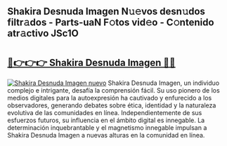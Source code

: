 ## Shakira Desnuda Imagen N𝚞𝚎vos desn𝚞dos filtr𝚊dos - Parts-uaN F𝚘tos vid𝚎o - C𝚘ntenido atr𝚊ctivo JSc1O

# <h2><a href="http://mbci9d6.tromn.icu/?c=Shakira+Desnuda+Imagen">🔗👉👉👉 Shakira Desnuda Imagen 🔗🔗</a></h2>

[![Shakira Desnuda Imagen nuevo](https://i.imgur.com/pEAQMta.gif)](http://mbci9d6.tromn.icu/?c=Shakira+Desnuda+Imagen)
Shakira Desnuda Imagen, un individuo complejo e intrigante, desafía la comprensión fácil. Su uso pionero de los medios digitales para la autoexpresión ha cautivado y enfurecido a los observadores, generando debates sobre ética, identidad y la naturaleza evolutiva de las comunidades en línea. Independientemente de sus esfuerzos futuros, su influencia en el ámbito digital es innegable. La determinación inquebrantable y el magnetismo innegable impulsan a Shakira Desnuda Imagen a nuevas alturas en la comunidad en línea.
